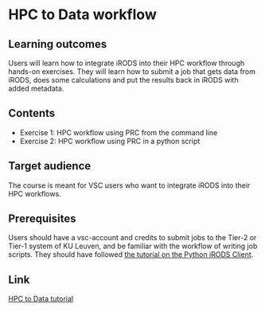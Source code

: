 # HPC to Data workflow

## Learning outcomes
Users will learn how to integrate iRODS into their HPC workflow through hands-on exercises.
They will learn how to submit a job that gets data from iRODS, does some calculations and put the results back in iRODS with added metadata.

## Contents
* Exercise 1: HPC workflow using PRC from the command line
* Exercise 2: HPC workflow using PRC in a python script

## Target audience
The course is meant for VSC users who want to integrate iRODS into their HPC workflows.

## Prerequisites 
Users should have a vsc-account and credits to submit jobs to the Tier-2 or Tier-1 system of KU Leuven, and be familiar with the workflow of writing job scripts.
They should have followed [the tutorial on the Python iRODS Client](3_Python_client.md).

## Link
[HPC to Data tutorial](https://github.com/hpcleuven/iRODS-User-Training/blob/master/04_HPC_to_DATA_Handson_User-Training.md)
